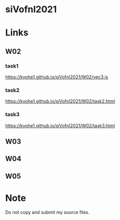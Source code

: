 # siVofnI2021


# Links

## W02

### task1
https://kyohe1.github.io/siVofnI2021/W02/vec3.js

### task2
https://kyohe1.github.io/siVofnI2021/W02/task2.html

### task3
https://kyohe1.github.io/siVofnI2021/W02/task3.html


## W03


## W04


## W05


# Note

Do not copy and submit my source files.


